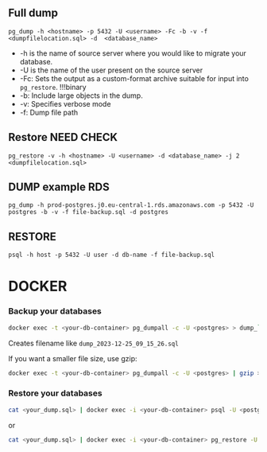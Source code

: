 ## Full dump
```
pg_dump -h <hostname> -p 5432 -U <username> -Fc -b -v -f <dumpfilelocation.sql> -d  <database_name>
```
- -h is the name of source server where you would like to migrate your database.
- -U is the name of the user present on the source server
- -Fc: Sets the output as a custom-format archive suitable for input into `pg_restore`. !!!binary 
- -b: Include large objects in the dump.
- -v: Specifies verbose mode
- -f: Dump file path

## Restore NEED CHECK
```
pg_restore -v -h <hostname> -U <username> -d <database_name> -j 2 <dumpfilelocation.sql>
```

## DUMP example RDS
```
pg_dump -h prod-postgres.j0.eu-central-1.rds.amazonaws.com -p 5432 -U postgres -b -v -f file-backup.sql -d postgres
```

## RESTORE
```
psql -h host -p 5432 -U user -d db-name -f file-backup.sql
```
# DOCKER
### Backup your databases
```bash
docker exec -t <your-db-container> pg_dumpall -c -U <postgres> > dump_`date +%Y-%m-%d"_"%H_%M_%S`.sql
```
Creates filename like `dump_2023-12-25_09_15_26.sql`

If you want a smaller file size, use gzip:
```bash
docker exec -t <your-db-container> pg_dumpall -c -U <postgres> | gzip > dump_`date +%Y-%m-%d"_"%H_%M_%S`.sql.gz
```
### Restore your databases
```bash
cat <your_dump.sql> | docker exec -i <your-db-container> psql -U <postgres> <database>
```
or
```bash
cat <your_dump.sql> | docker exec -i <your-db-container> pg_restore -U <USER> -d <database>